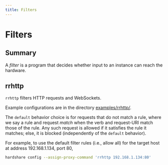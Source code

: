 ```yaml
---
title: Filters
---
```


# Filters

## Summary

A *filter* is a program that decides whether input to an instance can reach the hardware.


## rrhttp

`rrhttp` filters HTTP requests and WebSockets.

Example configurations are in the directory [examples/rrhttp/](https://github.com/rerobots/hardshare/tree/main/examples/rrhttp).

The `default` behavior choice is for requests that do not match a rule,
where we say a rule and request *match* when the verb and request-URI match those
of the rule. Any such request is allowed if it satisfies the rule it matches;
else, it is blocked (independently of the `default` behavior).

For example, to use the default filter rules (i.e., allow all) for the target
host at address 192.168.1.134, port 80,

```bash
hardshare config --assign-proxy-command 'rrhttp 192.168.1.134:80'
```
